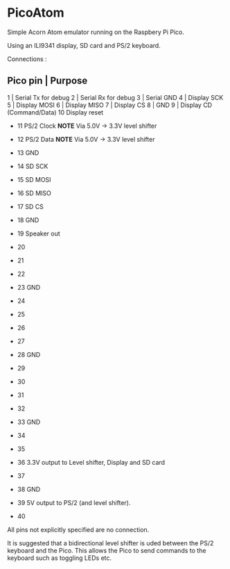 # PicoAtom
Simple Acorn Atom emulator running on the Raspbery Pi Pico.

Using an ILI9341 display, SD card and PS/2 keyboard.

Connections :

Pico pin | Purpose
-------------------
1 | Serial Tx for debug
2 | Serial Rx for debug
3 | Serial GND
4	 |		Display SCK
5  |		Display MOSI
6	 |		Display MISO
7	 |		Display CS
8	 |		GND
9	 |		Display CD (Command/Data)
 10			Display reset
* 11			PS/2 Clock **NOTE** Via 5.0V -> 3.3V level shifter
* 12			PS/2 Data **NOTE** Via 5.0V -> 3.3V level shifter
* 13			GND
* 14			SD SCK
* 15			SD MOSI
* 16			SD MISO
* 17			SD CS
* 18			GND
* 19			Speaker out
* 20

* 21
* 22
* 23			GND
* 24
* 25
* 26
* 27
* 28			GND
* 29
* 30
* 31
* 32
* 33			GND
* 34
* 35			
* 36			3.3V output to Level shifter, Display and SD card
* 37
* 38			GND
* 39			5V output to PS/2 (and level shifter).
* 40

All pins not explicitly specified are no connection.

It is suggested that a bidirectional level shifter is uded between the PS/2 keyboard and the Pico.
This allows the Pico to send commands to the keyboard such as toggling LEDs etc.
